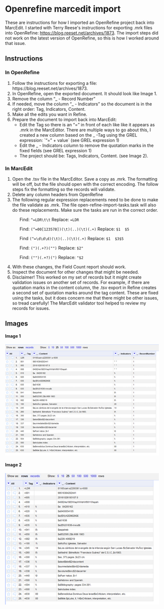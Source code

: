 # Openrefine marcedit import
These are instructions for how I imported an OpenRefine project back into MarcEdit. I started with Terry Reese's instructions for exporting .mrk files into OpenRefine: https://blog.reeset.net/archives/1873. The import steps did not work on the latest version of OpenRefine, so this is how I worked around that issue. 

## Instructions

### In OpenRefine
<ol>
<li>Follow the instructions for exporting a file: https://blog.reeset.net/archives/1873.</li>
<li>	In OpenRefine, open the exported document. It should look like Image 1.</li>
<li>Remove the column “_ - Record Number”</li>
<li>If needed, move the column “_ - Indicators” so the document is in the right order: Tag, Indicators, Content.</li>
<li>Make all the edits you want in Refine.</li>
<li>Prepare the document to import back into MarcEdit:
<ul>
<li>Edit the Tag so there is an “=” in front of each like like it appears as .mrk in the MarcEditor.	There are multiple ways to go about this, I created a new column based on the _ -Tag using the GREL expression: `“=” + value` (see GREL expression 1)</li>
<li>Edit the _ - Indicators column to remove the quotation marks in the fixed fields (see GREL expression 1)</li>
<li>The project should be: Tags, Indicators, Content. (see Image 2).</li></ol>

### In MarcEdit
<ol>
<li>Open the .tsv file in the MarcEditor. Save a copy as .mrk. The formatting will be off, but the file should open with the correct encoding. The follow steps fix the formatting so the records will validate.</li>
<li>Delete any column headers from OpenRefine</li>
<li> The following regular expression replacements need to be done to make the file validate as .mrk. The file open-refine-import-tasks.task will also do these replacements. Make sure the tasks are run in the correct order. 
<ol><p>

Find: `^=LDR\t\t`
Replace: `=LDR  `

Find: `(^=00[123578])(\t)(..)(\t)(.+)`
Replace: `$1  $5`

Find `(^=\d\d\d)(\t)(..)(\t)(.+)`
Replace: `$1  $3$5`

Find: `(")(.+?)("")`
Replace: `$2"`

Find: `("")(.+?)(")`
Replace: `"$2`



</ol>

<li>With these changes, the Field Count report should work.</li>
<li>Inspect the document for other changes that might be needed.</li>
<li>Disclaimer! This worked on my set of records but it might create validation issues on another set of records. For example, if there are quotation marks in the content column, the .tsv export in Refine creates a second set of quotation marks around the tag content. These are fixed using the tasks, but it does concern me that there might be other issues, so tread carefully! The MarcEdit validator tool helped to review my records for issues.</li></ol>

## Images

#### Image 1
![Image 1](image-1.png)

#### Image 2
![Image 2](image-2.png)

